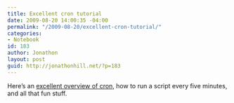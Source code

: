 ```yaml
---
title: Excellent cron tutorial
date: 2009-08-20 14:00:35 -04:00
permalink: "/2009-08-20/excellent-cron-tutorial/"
categories:
- Notebook
id: 183
author: Jonathon
layout: post
guid: http://jonathonhill.net/?p=183
---
```


Here&#8217;s an [excellent overview of cron](http://neeocis.wordpress.com/2008/07/08/crontab-every-five-minutes/), how to run a script every five minutes, and all that fun stuff.